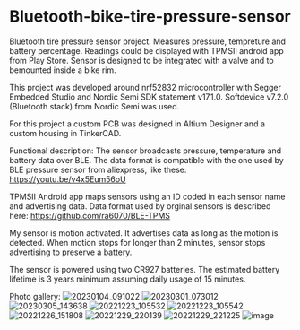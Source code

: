 # Bluetooth-bike-tire-pressure-sensor
Bluetooth tire pressure sensor project. Measures pressure, tempreture and battery percentage.  Readings could be displayed with TPMSII android app from Play Store. Sensor is designed to be integrated with a valve and to bemounted inside a bike rim. 

This project was developed around nrf52832 microcontroller with Segger Embedded Studio and Nordic Semi SDK statement v17.1.0. Softdevice v7.2.0 (Bluetooth stack) from Nordic Semi was used.

For this project a custom PCB was designed in Altium Designer and a custom housing in TinkerCAD.

Functional description:
The sensor broadcasts pressure, temperature and battery data over BLE. The data format is compatible with the one used by BLE pressure sensor from aliexpress, like these:
https://youtu.be/v4x5Eum56oU

TPMSII Android app maps sensors using an ID coded in each sensor name and advertising data. Data format used by orginal sensors is described here:
https://github.com/ra6070/BLE-TPMS

My sensor is motion activated. It advertises data as long as the motion is detected. When motion stops for longer than 2 minutes, sensor stops advertising to preserve a battery. 

The sensor is powered using two CR927 batteries. The estimated battery lifetime is 3 years minimum assuming daily usage of 15 minutes.

Photo gallery:
![20230104_091022](https://user-images.githubusercontent.com/72305802/226428673-33b45659-67bd-4498-91b1-5f71a9df69f5.jpg)
![20230301_073012](https://user-images.githubusercontent.com/72305802/226428676-61e56e1b-3252-44d9-a43e-24c11e202a98.jpg)
![20230305_143638](https://user-images.githubusercontent.com/72305802/226428685-80dd24d9-09ad-409f-8d01-21f51a7d8179.jpg)
![20221223_105532](https://user-images.githubusercontent.com/72305802/226428690-2f23b92e-b379-42d3-8c4d-dfb233cb2ac4.jpg)
![20221223_105542](https://user-images.githubusercontent.com/72305802/226428702-3d266636-2c56-4635-9112-ff2b203d5249.jpg)
![20221226_151808](https://user-images.githubusercontent.com/72305802/226428730-d8d34971-0b07-4f8d-97da-a6da8e5bbca5.jpg)
![20221229_220139](https://user-images.githubusercontent.com/72305802/226428737-43b9b0ae-7e74-42c2-ac34-f868834cfe67.jpg)
![20221229_221225](https://user-images.githubusercontent.com/72305802/226428744-faffe661-5c83-409f-84b3-b9592b63da46.jpg)
![image](https://user-images.githubusercontent.com/72305802/226429002-f6b9270b-e25a-49b4-b54c-5680b532b8f7.png)
